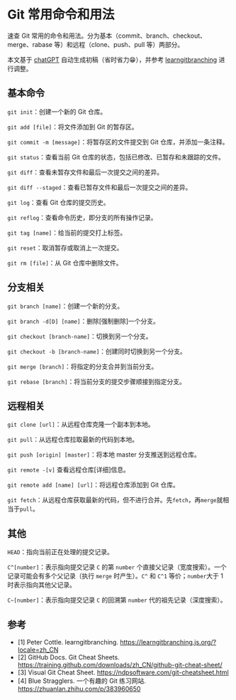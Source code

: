 # Git 常用命令和用法


速查 Git 常用的命令和用法。分为基本（commit、branch、checkout、merge、rabase 等）和远程（clone、push、pull 等）两部分。

本文基于 [chatGPT](https://chat.openai.com/chat) 自动生成初稿（省时省力😁），并参考 [learngitbranching](https://learngitbranching.js.org/?locale=zh_CN) 进行调整。

<!--more-->

## 基本命令

`git init`：创建一个新的 Git 仓库。

`git add [file]`：将文件添加到 Git 的暂存区。

`git commit -m [message]`：将暂存区的文件提交到 Git 仓库，并添加一条注释。

`git status`：查看当前 Git 仓库的状态，包括已修改、已暂存和未跟踪的文件。

`git diff`：查看未暂存文件和最后一次提交之间的差异。

`git diff --staged`：查看已暂存文件和最后一次提交之间的差异。

`git log`：查看 Git 仓库的提交历史。

`git reflog`：查看命令历史，即分支的所有操作记录。

`git tag [name]`：给当前的提交打上标签。

`git reset`：取消暂存或取消上一次提交。

`git rm [file]`：从 Git 仓库中删除文件。

## 分支相关

`git branch [name]`：创建一个新的分支。

`git branch -d[D] [name]`：删除[强制删除]一个分支。

`git checkout [branch-name]`：切换到另一个分支。

`git checkout -b [branch-name]`：创建同时切换到另一个分支。

`git merge [branch]`：将指定的分支合并到当前分支。

`git rebase [branch]`：将当前分支的提交步骤顺接到指定分支。

## 远程相关

`git clone [url]`：从远程仓库克隆一个副本到本地。

`git pull`：从远程仓库拉取最新的代码到本地。

`git push [origin] [master]`：将本地 master 分支推送到远程仓库。

`git remote -[v]` 查看远程仓库[详细]信息。

`git remote add [name] [url]`：将远程仓库添加到 Git 仓库。

`git fetch`：从远程仓库获取最新的代码，但不进行合并。先`fetch`，再`merge`就相当于`pull`。

## 其他

`HEAD`：指向当前正在处理的提交记录。

`C^[number]`：表示指向提交记录 `C` 的第 `number` 个直接父记录（宽度搜索）。一个记录可能会有多个父记录（执行 `merge` 时产生）。`C^` 和 `C^1` 等价；`number`大于 1 时表示指向其他父记录。

`C~[number]`：表示指向提交记录 `C` 的回溯第 `number` 代的祖先记录（深度搜索）。

## 参考

- [1] Peter Cottle. learngitbranching. https://learngitbranching.js.org/?locale=zh_CN
- [2] GitHub Docs. Git Cheat Sheets. https://training.github.com/downloads/zh_CN/github-git-cheat-sheet/
- [3] Visual Git Cheat Sheet. https://ndpsoftware.com/git-cheatsheet.html
- [4] Blue Stragglers. 一个有趣的 Git 练习网站. https://zhuanlan.zhihu.com/p/383960650

